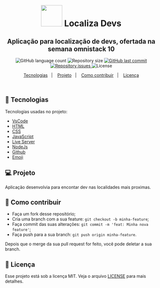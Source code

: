 <h1 align="center" >
<img alt="" title="" src="https://cdn.icon-icons.com/icons2/572/PNG/512/1457055658_App_Development_icon-icons.com_54712.png" width="70" />
Localiza Devs
  <!-- trocar: 'você pode colocar uma imagem (logo) que represente seu projeto (visualmente) -->
</h1>

<h2 align="center">Aplicação para localização de devs, ofertada na semana omnistack 10</h2>

<p align="center">
  <img alt="GitHub language count" src="https://img.shields.io/github/languages/count/Sthaynny/localiza_devs">

  <img alt="Repository size" src="https://img.shields.io/github/repo-size/Sthaynny/localiza_devs">

  <a href="https://github.com/Sthaynny/localiza_devs/commits/master">
    <img alt="GitHub last commit" src="https://img.shields.io/github/last-commit/Sthaynny/localiza_devs">
  </a>

  <a href="https://github.com/Sthaynny/localiza_devs">
    <img alt="Repository issues" src="https://img.shields.io/github/issues/Sthaynny/localiza_devs">
  </a>

  <img alt="License" src="https://img.shields.io/badge/license-MIT-brightgreen">
</p>

<p align="center">
  <a href="#bookmark_tabs-tecnologias">Tecnologias</a>&nbsp;&nbsp;&nbsp;|&nbsp;&nbsp;&nbsp;
  <a href="#-projeto">Projeto</a>&nbsp;&nbsp;&nbsp;|&nbsp;&nbsp;&nbsp;
  <a href="#-como-contribuir">Como contribuir</a>&nbsp;&nbsp;&nbsp;|&nbsp;&nbsp;&nbsp;
  <a href="#memo-licença">Licença</a>
</p>

<br>

## :bookmark_tabs: Tecnologias

Tecnologias usadas no projeto:

- [VsCode](https://code.visualstudio.com/)
- [HTML](https://devdocs.io/html/)
- [CSS](https://devdocs.io/css/)
- [JavaScript](https://devdocs.io/javascript/)
- [Live Server](https://marketplace.visualstudio.com/items?itemName=ritwickdey.LiveServer)
- [NodeJs](https://nodejs.org/en/)
- [Github](https://github.com)
- [Emoji](https://gist.github.com/rxaviers/7360908)

## 💻 Projeto

Aplicação desenvolvia para encontar dev nas localidades mais proximas.

## 🤔 Como contribuir

- Faça um fork desse repositório;
- Cria uma branch com a sua feature: `git checkout -b minha-feature`;
- Faça commit das suas alterações: `git commit -m 'feat: Minha nova feature'`;
- Faça push para a sua branch: `git push origin minha-feature`.

Depois que o merge da sua pull request for feito, você pode deletar a sua branch.

## :memo: Licença

Esse projeto está sob a licença MIT. Veja o arquivo [LICENSE](LICENSE.md) para mais detalhes.
